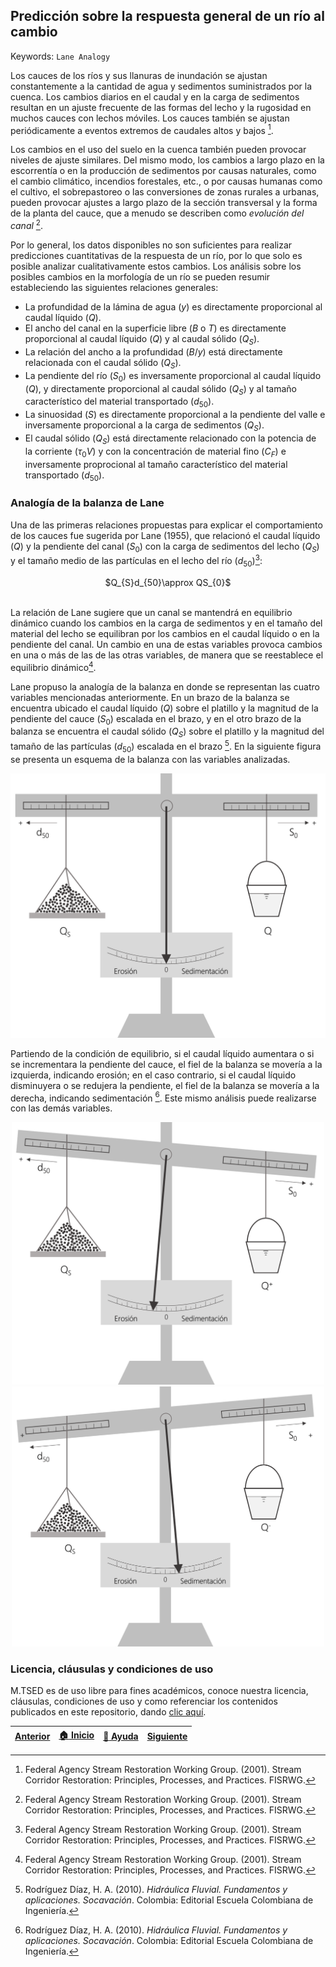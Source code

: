 ## Predicción sobre la respuesta general de un río al cambio
Keywords: `Lane Analogy` 

Los cauces de los ríos y sus llanuras de inundación se ajustan constantemente a la cantidad de agua y sedimentos suministrados por la cuenca. Los cambios diarios en el caudal y en la carga de sedimentos resultan en un ajuste frecuente de las formas del lecho y la rugosidad en muchos cauces con lechos móviles. Los cauces también se ajustan periódicamente a eventos extremos de caudales altos y bajos [^1].

Los cambios en el uso del suelo en la cuenca también pueden provocar niveles de ajuste similares. Del mismo modo, los cambios a largo plazo en la escorrentía o en la producción de sedimentos por causas naturales, como el cambio climático, incendios forestales, etc., o por causas humanas como el cultivo, el sobrepastoreo o las conversiones de zonas rurales a urbanas, pueden provocar ajustes a largo plazo de la sección transversal y la forma de la planta del cauce, que a menudo se describen como _evolución del canal_ [^1]. 

Por lo general, los datos disponibles no son suficientes para realizar predicciones cuantitativas de la respuesta de un río, por lo que solo es posible analizar cualitativamente estos cambios. Los análisis sobre los posibles cambios en la morfología de un río se pueden resumir estableciendo las siguientes relaciones generales:

* La profundidad de la lámina de agua $(y)$ es directamente proporcional al caudal líquido $(Q)$.
* El ancho del canal en la superficie libre $(B$ o $T)$ es directamente proporcional al caudal líquido $(Q)$ y al caudal sólido $(Q_{S})$.
* La relación del ancho a la profundidad $(B/y)$ está directamente relacionada con el caudal sólido $(Q_{S})$.
* La pendiente del río $(S_{0})$ es inversamente proporcional al caudal líquido $(Q)$, y directamente proporcional al caudal sólido $(Q_{S})$ y al tamaño característico del material transportado $(d_{50})$.
* La sinuosidad $(S)$ es directamente proporcional a la pendiente del valle e inversamente proporcional a la carga de sedimentos $(Q_{S})$.
* El caudal sólido $(Q_{S})$ está directamente relacionado con la potencia de la corriente $(\tau_{0}V)$ y con la concentración de material fino $(C_{F})$ e inversamente proprocional al tamaño característico del material transportado $(d_{50})$.

### Analogía de la balanza de Lane

Una de las primeras relaciones propuestas para explicar el comportamiento de los cauces fue sugerida por Lane (1955), que relacionó el caudal líquido $(Q)$ y la pendiente del canal $(S_{0})$ con la carga de sedimentos del lecho $(Q_{S})$ y el tamaño medio de las partículas en el lecho del río $(d_{50})$[^1]:

<div align="center">
$Q_{S}d_{50}\approx QS_{0}$
</div>
<br>

La relación de Lane sugiere que un canal se mantendrá en equilibrio dinámico cuando los cambios en la carga de sedimentos y en el tamaño del material del lecho se equilibran por los cambios en el caudal líquido o en la pendiente del canal. Un cambio en una de estas variables provoca cambios en una o más de las de las otras variables, de manera que se reestablece el equilibrio dinámico[^1].

Lane propuso la analogía de la balanza en donde se representan las cuatro variables mencionadas anteriormente. En un brazo de la balanza se encuentra ubicado el caudal líquido $(Q)$ sobre el platillo y la magnitud de la pendiente del cauce $(S_{0})$ escalada en el brazo, y en el otro brazo de la balanza se encuentra el caudal sólido $(Q_{S})$ sobre el platillo y la magnitud del tamaño de las partículas $(d_{50})$ escalada en el brazo [^2]. En la siguiente figura se presenta un esquema de la balanza con las variables analizadas.

<div align="center">
  <img src="https://raw.githubusercontent.com/mflatouche/M.TSED/main/Section01/1_Lane/Img/1_1.png" width="600px">
</div>

Partiendo de la condición de equilibrio, si el caudal líquido aumentara o si se incrementara la pendiente del cauce, el fiel de la balanza se movería a la izquierda, indicando erosión; en el caso contrario, si el caudal líquido disminuyera o se redujera la pendiente, el fiel de la balanza se movería a la derecha, indicando sedimentación [^2]. Este mismo análisis puede realizarse con las demás variables.

<div align="center">
  <img src="https://raw.githubusercontent.com/mflatouche/M.TSED/main/Section01/1_Lane/Img/1_2.png" width="500px">
  <img src="https://raw.githubusercontent.com/mflatouche/M.TSED/main/Section01/1_Lane/Img/1_3.png" width="500px">
</div>

### Licencia, cláusulas y condiciones de uso

M.TSED es de uso libre para fines académicos, conoce nuestra licencia, cláusulas, condiciones de uso y como referenciar los contenidos publicados en este repositorio, dando [clic aquí](https://github.com/mflatouche/M.TSED/wiki/License).

| [Anterior]() | [:house: Inicio](https://github.com/mflatouche/M.TSED/wiki) | [:beginner: Ayuda]()  | [Siguiente]() |
|---------------------------------------------------------------------------------|------------------------------------------------------------|------------------------------------------------------------------------|-----------------------------------------------------------------------------------|


[^1]: Federal Agency Stream Restoration Working Group. (2001). Stream Corridor Restoration: Principles, Processes, and Practices. FISRWG.
[^2]: Rodríguez Díaz, H. A. (2010). _Hidráulica Fluvial. Fundamentos y aplicaciones. Socavación_. Colombia: Editorial Escuela Colombiana de Ingeniería.
